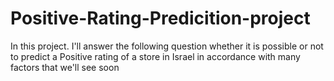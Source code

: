 # Positive-Rating-Predicition-project
In this project. I'll answer the following question whether it is possible or not to predict a Positive rating of a store in Israel in accordance with many factors that we'll see soon
